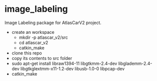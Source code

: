 # image_labeling
Image Labeling package for AtlasCarV2 project.

- create an workspace
  - mkdir -p atlascar_v2/src
  - cd atlascar_v2
  - catkin_make
- clone this repo
- copy its contents to src folder
- sudo apt-get install libraw1394-11 libgtkmm-2.4-dev libglademm-2.4-dev libgtkglextmm-x11-1.2-dev libusb-1.0-0 libpcap-dev
- catkin_make
